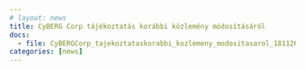 ```yaml
---
# layout: news
title: CyBERG Corp tájékoztatás korábbi közlemény módosításáról
docs:
  - file: CyBERGCorp_tajekoztataskorabbi_kozlemeny_modositasarol_181126.pdf
categories: [news]
---
```

